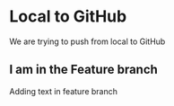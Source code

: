 # Local to GitHub
We are trying to push from local to GitHub

## I am in the Feature branch
Adding text in feature branch